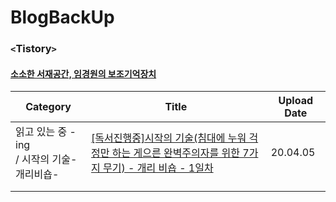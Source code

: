 # BlogBackUp

### `<`Tistory`>`

#### [소소한 서재공간, 임경원의 보조기억장치](https://librarlimk1.tistory.com/)

| Category                                          | Title                                                        | Upload Date |
| ------------------------------------------------- | ------------------------------------------------------------ | ----------- |
| 읽고 있는 중 - ing <br /> / 시작의 기술-개리비숍- | [[독서진행중]시작의 기술(침대에 누워 걱정만 하는 게으른 완벽주의자를 위한 7가지 무기) - 개리 비숍 - 1일차](https://librarlimk1.tistory.com/2?category=844079) | 20.04.05    |
|                                                   |                                                              |             |
|                                                   |                                                              |             |

